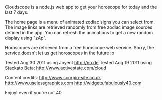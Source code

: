 Cloudscope is a node.js web app to get your horoscope for today and the last 7 days.

The home page is a menu of animated zodiac signs you can select from. The image
links are retrieved randomly from free zodiac image sources defined in the app.
You can refresh the animations to get a new random display using "zAp".

Horoscopes are retrieved from a free horoscope web service. Sorry, the service 
doesn't let us get horoscopes in the future :p

Tested Aug 30 2011 using Joyent http://no.de
Tested Aug 19 2011 using Stackato Beta: http://www.activestate.com/cloud

Content credits:
http://www.scorpio-site.co.uk
http://www.uselessgraphics.com
http://widgets.fabulously40.com

Enjoy! even if you're not 40